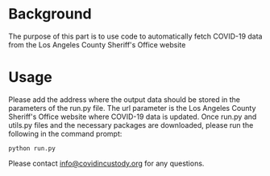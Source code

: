 # Background

The purpose of this part is to use code to automatically fetch COVID-19 data from the Los Angeles County Sheriff's Office website

# Usage

Please add the address where the output data should be stored in the parameters of the run.py file. The url parameter is the Los Angeles County Sheriff's Office website where COVID-19 data is updated. Once run.py and utils.py files and the necessary packages are downloaded, please run the following in the command prompt:

```python run.py``` 

Please contact info@covidincustody.org for any questions.
